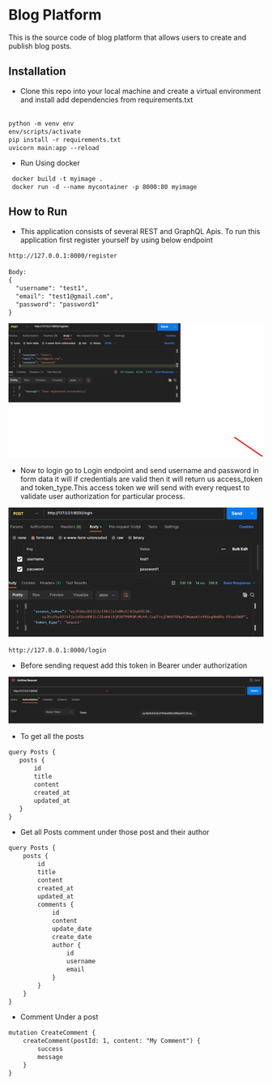 # Blog Platform

This is the source code  of  blog platform that allows users to create and publish blog posts.

## Installation

- Clone this repo into your local machine and create a virtual  environment and install add dependencies
from requirements.txt

```

python -m venv env
env/scripts/activate
pip install -r requirements.txt
uvicorn main:app --reload

```

- Run Using docker

```
 docker build -t myimage . 
 docker run -d --name mycontainer -p 8000:80 myimage

```

## How to Run 

- This application consists of several REST and GraphQL Apis. To run this application first register yourself by using below endpoint
```
http://127.0.0.1:8000/register

Body:
{
  "username": "test1",
  "email": "test1@gmail.com",
  "password": "password1"
}

```

![register.png](images%2Fregister.png)

- Now to login go to Login endpoint and send username and password in form data it will if credentials are valid then it will return us access_token and token_type.This access
token we will send with every request to validate user authorization for particular process.

![login.png](images%2Flogin.png)

`` http://127.0.0.1:8000/login ``

-  Before sending request add this token in Bearer under authorization

![token.png](images%2Ftoken.png)

- To get all the posts
 ````
query Posts {
    posts {
        id
        title
        content
        created_at
        updated_at
    }
}
````

- Get all Posts comment under those post and their author

````
query Posts {
    posts {
        id
        title
        content
        created_at
        updated_at
        comments {
            id
            content
            update_date
            create_date
            author {
                id
                username
                email
            }
        }
    }
}
````

- Comment Under  a post 

````
mutation CreateComment {
    createComment(postId: 1, content: "My Comment") {
        success
        message
    }
}

````


